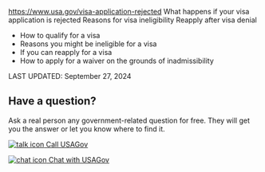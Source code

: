 

https://www.usa.gov/visa-application-rejected
What happens if your visa application is rejected
Reasons for visa ineligibility
Reapply after visa denial

* How to qualify for a visa
* Reasons you might be ineligible for a visa
* If you can reapply for a visa
* How to apply for a waiver on the grounds of inadmissibility

LAST UPDATED:
September 27, 2024

Have a question?
----------------

Ask a real person any government-related question for free. They will get you the answer or let you know where to find it.

[![talk icon](https://www.usa.gov/themes/custom/usagov/images/ICONS_talk.png)
Call USAGov](https://www.usa.gov/phone)

[![chat icon](https://www.usa.gov/themes/custom/usagov/images/ICONS_chat.png)
Chat with USAGov](https://www.usa.gov/chat)
